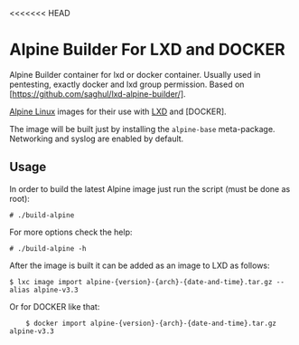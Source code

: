 <<<<<<< HEAD

# Alpine Builder For LXD and DOCKER


Alpine Builder container for lxd or docker container. Usually used in pentesting, exactly docker and lxd group permission.
Based on [https://github.com/saghul/lxd-alpine-builder/].

[Alpine Linux](http://alpinelinux.org/)
images for their use with [LXD](https://linuxcontainers.org/lxd/) and [DOCKER].

The image will be built just by installing the `alpine-base` meta-package.
Networking and syslog are enabled by default.


## Usage

In order to build the latest Alpine image just run the script (must be done
as root):

    # ./build-alpine

For more options check the help:

    # ./build-alpine -h

After the image is built it can be added as an image to LXD as follows:

    $ lxc image import alpine-{version}-{arch}-{date-and-time}.tar.gz --alias alpine-v3.3

Or for DOCKER like that:

		$ docker import alpine-{version}-{arch}-{date-and-time}.tar.gz alpine-v3.3

